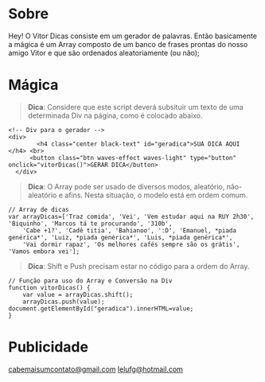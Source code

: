 Sobre
===================

Hey! O Vitor Dicas consiste em um gerador de palavras. Então basicamente a mágica é um Array composto de um banco de frases prontas do nosso amigo Vitor e que são ordenados aleatoriamente (ou não);

Mágica
===================


> **Dica**: Considere que este script deverá subsituir um texto de uma determinada Div na página, como é colocado abaixo.
```
<!-- Div para o gerador -->
<div>
        <h4 class="center black-text" id="geradica">SUA DICA AQUI </h4> <br>
      <button class="btn waves-effect waves-light" type="button" onclick="vitorDicas()">GERAR DICA</button>
  </div>
```

> **Dica**: O Array pode ser usado de diversos modos, aleatório, não-aleatório e afins. Nesta situação, o modelo está em ordem comum.
```
// Array de dicas
var arrayDicas=['Traz comida', 'Vei', 'Vem estudar aqui na RUY 2h30', 'Biquinho', 'Marcos tá te procurando', '310b',
    'Cabe +1?', 'Cadê titia', 'Bahianoo', ':D', 'Emanuel, *piada genérica*', 'Luiz, *piada genérica*', 'Luis, *piada genérica*',
    'Vai dormir rapaz', 'Os melhores cafés sempre são os grátis', 'Vamos embora vei'];
```

> **Dica**: Shift e Push precisam estar no código para a ordem do Array. 
```
// Função para uso do Array e Conversão na Div
function vitorDicas() {
    var value = arrayDicas.shift();
    arrayDicas.push(value);
document.getElementById("geradica").innerHTML=value;
}
```

Publicidade 
==========================
  cabemaisumcontato@gmail.com
  lelufg@hotmail.com
